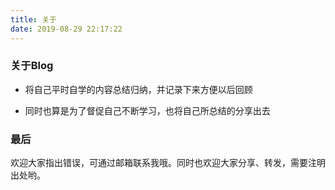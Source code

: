 ```yaml
---
title: 关于
date: 2019-08-29 22:17:22
---
```


### 关于Blog

   - 将自己平时自学的内容总结归纳，并记录下来方便以后回顾

   - 同时也算是为了督促自己不断学习，也将自己所总结的分享出去

### 最后

​    欢迎大家指出错误，可通过邮箱联系我哦。同时也欢迎大家分享、转发，需要注明出处哟。